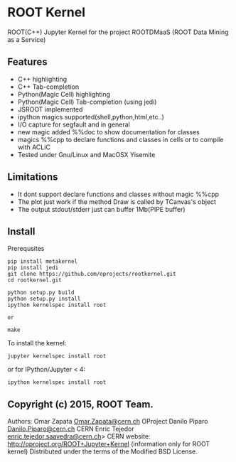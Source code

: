 # ROOT Kernel

ROOT(C++) Jupyter Kernel for the project  ROOTDMaaS (ROOT Data Mining as a Service)

## Features
* C++  highlighting
* C++ Tab-completion
* Python(Magic Cell)  highlighting
* Python(Magic Cell) Tab-completion (using jedi)
* JSROOT implemented
* ipython magics supported(shell,python,html,etc..)
* I/O capture for segfault and in general
* new magic added %%doc to show documentation for classes
* magics %%cpp to declare functions and classes in cells or to compile with ACLiC
* Tested under Gnu/Linux and MacOSX Yisemite

## Limitations
* It dont support declare functions and classes without magic %%cpp
* The plot just work if the method Draw is called by TCanvas's object
* The output stdout/stderr just can buffer 1Mb(PIPE buffer) 


## Install

Prerequsites

    pip install metakernel
    pip install jedi
    git clone https://github.com/oprojects/rootkernel.git
    cd rootkernel.git
    
    python setup.py build
    python setup.py install
    ipython kernelspec install root
    
    or
    
    make

To install the kernel:

    jupyter kernelspec install root

or for IPython/Jupyter < 4:

    ipython kernelspec install root

##  Copyright (c) 2015, ROOT Team.
  Authors: Omar Zapata <Omar.Zapata@cern.ch> OProject
           Danilo Piparo <Danilo.Piparo@cern.ch> CERN
           Enric Tejedor enric.tejedor.saavedra@cern.ch> CERN
  website: http://oproject.org/ROOT+Jupyter+Kernel (information only for ROOT kernel)
  Distributed under the terms of the Modified BSD License.

